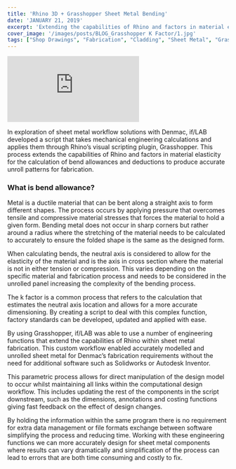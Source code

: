 ```yaml
---
title: 'Rhino 3D + Grasshopper Sheet Metal Bending'
date: 'JANUARY 21, 2019'
excerpt: 'Extending the capabilities of Rhino and factors in material elasticity for the calculation of bend allowances and deductions to produce accurate unroll patterns for fabrication. '
cover_image: '/images/posts/BLOG_Grasshopper K Factor/1.jpg'
tags: ["Shop Drawings", "Fabrication", "Cladding", "Sheet Metal", "Grasshopper", "Computational Design", "Rhino 3D"]
---
```


<div >
<iframe class="VideoMD"  src="https://www.youtube.com/embed/qbtK5vVbkjo" title="YouTube video player" frameborder="0" allow="accelerometer; autoplay; clipboard-write; encrypted-media; gyroscope; picture-in-picture" allowfullscreen></iframe>
</div>

In exploration of sheet metal workflow solutions with Denmac, if/LAB developed a script that takes mechanical engineering calculations and applies them through Rhino’s visual scripting plugin, Grasshopper. This process extends the capabilities of Rhino and factors in material elasticity for the calculation of bend allowances and deductions to produce accurate unroll patterns for fabrication. 

### What is bend allowance? 

Metal is a ductile material that can be bent along a straight axis to form different shapes. The process occurs by applying pressure that overcomes tensile and compressive material stresses that forces the material to hold a given form. Bending metal does not occur in sharp corners but rather around a radius where the stretching of the material needs to be calculated to accurately to ensure the folded shape is the same as the designed form. 

When calculating bends, the neutral axis is considered to allow for the elasticity of the material and is the axis in cross section where the material is not in either tension or compression. This varies depending on the specific material and fabrication process and needs to be considered in the unrolled panel increasing the complexity of the bending process.

The k factor is a common process that refers to the calculation that estimates the neutral axis location and allows for a more accurate dimensioning. By creating a script to deal with this complex function, factory standards can be developed, updated and applied with ease.

By using Grasshopper, if/LAB was able to use a number of engineering functions that extend the capabilities of Rhino within sheet metal fabrication. This custom workflow enabled accurately modelled and unrolled sheet metal for Denmac’s fabrication requirements without the need for additional software such as Solidworks or Autodesk Inventor. 

This parametric process allows for direct manipulation of the design model to occur whilst maintaining all links within the computational design workflow. This includes updating the rest of the components in the script downstream, such as the dimensions, annotations and costing functions giving fast feedback on the effect of design changes. 

By holding the information within the same program there is no requirement for extra data management or file formats exchange between software simplifying the process and reducing time. Working with these engineering functions we can more accurately design for sheet metal components where results can vary dramatically and simplification of the process can lead to errors that are both time consuming and costly to fix. 